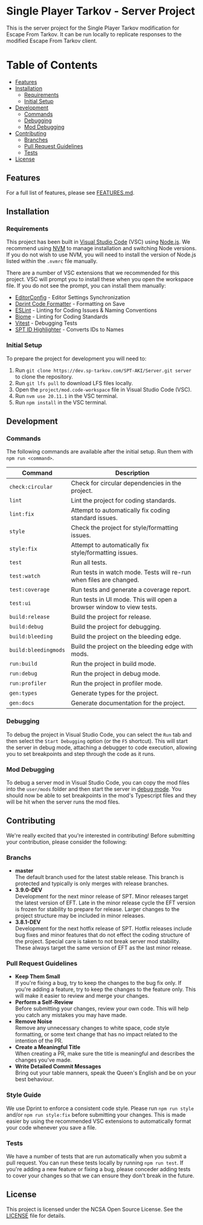# Single Player Tarkov - Server Project

This is the server project for the Single Player Tarkov modification for Escape From Tarkov. It can be run locally to replicate responses to the modified Escape From Tarkov client.

# Table of Contents

- [Features](#features)
- [Installation](#installation)
	- [Requirements](#requirements)
	- [Initial Setup](#initial-setup)
- [Development](#development)
	- [Commands](#commands)
	- [Debugging](#debugging)
	- [Mod Debugging](#mod-debugging)
- [Contributing](#contributing)
	- [Branches](#branchs)
	- [Pull Request Guidelines](#pull-request-guidelines)
	- [Tests](#tests)
- [License](#license)

## Features

For a full list of features, please see [FEATURES.md](FEATURES.md).

## Installation

### Requirements

This project has been built in [Visual Studio Code](https://code.visualstudio.com/) (VSC) using [Node.js](https://nodejs.org/). We recommend using [NVM](https://github.com/coreybutler/nvm-windows) to manage installation and switching Node versions. If you do not wish to use NVM, you will need to install the version of Node.js listed within the `.nvmrc` file manually.

There are a number of VSC extensions that we recommended for this project. VSC will prompt you to install these when you open the workspace file. If you do not see the prompt, you can install them manually:

- [EditorConfig](https://marketplace.visualstudio.com/items?itemName=EditorConfig.EditorConfig) - Editor Settings Synchronization
- [Dprint Code Formatter](https://marketplace.visualstudio.com/items?itemName=dprint.dprint) - Formatting on Save
- [ESLint](https://marketplace.visualstudio.com/items?itemName=dbaeumer.vscode-eslint) - Linting for Coding Issues & Naming Conventions
- [Biome](https://marketplace.visualstudio.com/items?itemName=biomejs.biome) - Linting for Coding Standards
- [Vitest](https://marketplace.visualstudio.com/items?itemName=vitest.explorer) - Debugging Tests
- [SPT ID Highlighter](https://marketplace.visualstudio.com/items?itemName=refringe.spt-id-highlighter) - Converts IDs to Names


### Initial Setup

To prepare the project for development you will need to:

1. Run `git clone https://dev.sp-tarkov.com/SPT-AKI/Server.git server` to clone the repository.
2. Run `git lfs pull` to download LFS files locally.
2. Open the `project/mod.code-workspace` file in Visual Studio Code (VSC).
3. Run `nvm use 20.11.1` in the VSC terminal.
4. Run `npm install` in the VSC terminal.

## Development

### Commands

The following commands are available after the initial setup. Run them with `npm run <command>`.

| Command                  | Description                                                          |
|--------------------------|----------------------------------------------------------------------|
| `check:circular`         | Check for circular dependencies in the project.                      |
| `lint`                   | Lint the project for coding standards.                               |
| `lint:fix`               | Attempt to automatically fix coding standard issues.                 |
| `style`                  | Check the project for style/formatting issues.                       |
| `style:fix`              | Attempt to automatically fix style/formatting issues.                |
| `test`                   | Run all tests.                                                       |
| `test:watch`             | Run tests in watch mode. Tests will re-run when files are changed.   |
| `test:coverage`          | Run tests and generate a coverage report.                            |
| `test:ui`                | Run tests in UI mode. This will open a browser window to view tests. |
| `build:release`          | Build the project for release.                                       |
| `build:debug`            | Build the project for debugging.                                     |
| `build:bleeding`         | Build the project on the bleeding edge.                              |
| `build:bleedingmods`     | Build the project on the bleeding edge with mods.                    |
| `run:build`              | Run the project in build mode.                                       |
| `run:debug`              | Run the project in debug mode.                                       |
| `run:profiler`           | Run the project in profiler mode.                                    |
| `gen:types`              | Generate types for the project.                                      |
| `gen:docs`               | Generate documentation for the project.                              |

### Debugging

To debug the project in Visual Studio Code, you can select the `Run` tab and then select the `Start Debugging` option (or the `F5` shortcut). This will start the server in debug mode, attaching a debugger to code execution, allowing you to set breakpoints and step through the code as it runs.

### Mod Debugging

To debug a server mod in Visual Studio Code, you can copy the mod files into the `user/mods` folder and then start the server in [debug mode](#debugging). You should now be able to set breakpoints in the mod's Typescript files and they will be hit when the server runs the mod files.

## Contributing 

We're really excited that you're interested in contributing! Before submitting your contribution, please consider the following:

### Branchs

- __master__  
  The default branch used for the latest stable release. This branch is protected and typically is only merges with release branches.
- __3.9.0-DEV__  
  Development for the next minor release of SPT. Minor releases target the latest version of EFT. Late in the minor release cycle the EFT version is frozen for stability to prepare for release. Larger changes to the project structure may be included in minor releases.
- __3.8.1-DEV__  
  Development for the next hotfix release of SPT. Hotfix releases include bug fixes and minor features that do not effect the coding structure of the project. Special care is taken to not break server mod stability. These always target the same version of EFT as the last minor release.

### Pull Request Guidelines

- __Keep Them Small__  
  If you're fixing a bug, try to keep the changes to the bug fix only. If you're adding a feature, try to keep the changes to the feature only. This will make it easier to review and merge your changes.
- __Perform a Self-Review__  
  Before submitting your changes, review your own code. This will help you catch any mistakes you may have made.
- __Remove Noise__  
  Remove any unnecessary changes to white space, code style formatting, or some text change that has no impact related to the intention of the PR.
- __Create a Meaningful Title__  
  When creating a PR, make sure the title is meaningful and describes the changes you've made.
- __Write Detailed Commit Messages__  
  Bring out your table manners, speak the Queen's English and be on your best behaviour.

### Style Guide

We use Dprint to enforce a consistent code style. Please run `npm run style` and/or `npm run style:fix` before submitting your changes. This is made easier by using the recommended VSC extensions to automatically format your code whenever you save a file.

### Tests

We have a number of tests that are run automatically when you submit a pull request. You can run these tests locally by running `npm run test`. If you're adding a new feature or fixing a bug, please conceder adding tests to cover your changes so that we can ensure they don't break in the future.

## License

This project is licensed under the NCSA Open Source License. See the [LICENSE](LICENSE.md) file for details.
